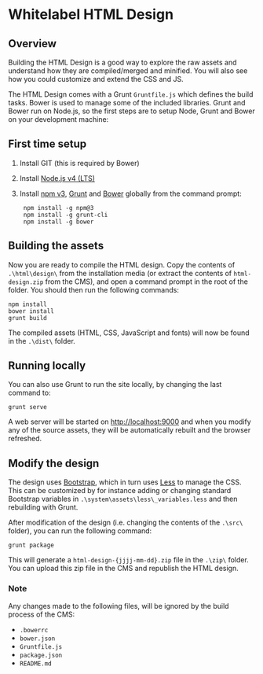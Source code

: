 Whitelabel HTML Design
======================
## Overview
Building the HTML Design is a good way to explore the raw assets and understand how they are compiled/merged and minified. You will also see how you could customize and extend the CSS and JS.

The HTML Design comes with a Grunt `Gruntfile.js` which defines the build tasks. Bower is used to manage some of the included libraries. Grunt and Bower run on Node.js, so the first steps are to setup Node, Grunt and Bower on your development machine:

## First time setup
1. Install GIT (this is required by Bower)

2. Install [Node.js v4 (LTS)](https://nodejs.org/en/download/)

3. Install [npm v3](https://docs.npmjs.com/how-npm-works/npm3), [Grunt](http://gruntjs.com/) and [Bower](http://bower.io/) globally from the command prompt:

        npm install -g npm@3
        npm install -g grunt-cli
        npm install -g bower

## Building the assets
Now you are ready to compile the HTML design. Copy the contents of `.\html\design\` from the installation media (or extract the contents of `html-design.zip` from the CMS), and open a command prompt in the root of the folder. You should then run the following commands:

    npm install
    bower install
    grunt build

The compiled assets (HTML, CSS, JavaScript and fonts) will now be found in the `.\dist\` folder.

## Running locally
You can also use Grunt to run the site locally, by changing the last command to:

    grunt serve

A web server will be started on <http://localhost:9000> and when you modify any of the source assets, they will be automatically rebuilt and the browser refreshed.

## Modify the design
The design uses [Bootstrap](http://getbootstrap.com/), which in turn uses [Less](http://lesscss.org/) to manage the CSS. This can be customized by for instance adding or changing standard Bootstrap variables in `.\system\assets\less\_variables.less` and then rebuilding with Grunt.

After modification of the design (i.e. changing the contents of the `.\src\` folder), you can run the following command:

    grunt package

This will generate a `html-design-{jjjj-mm-dd}.zip` file in the `.\zip\` folder. You can upload this zip file in the CMS and republish the HTML design.

### Note
Any changes made to the following files, will be ignored by the build process of the CMS:

- `.bowerrc`
- `bower.json`
- `Gruntfile.js`
- `package.json`
- `README.md`

